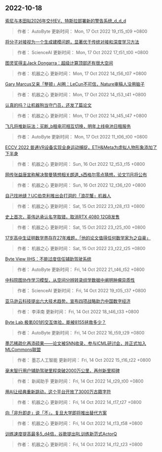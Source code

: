 
## 2022-10-18

 [索尼与本田拟2026年交付EV、特斯拉部署新的警告系统_d_d_d](https://www.jiqizhixin.com/articles/2022-10-17-6)

> 作者： AutoByte  更新时间： Mon, 17 Oct 2022 19_t15_t09 +0800

 [将分子对接视为一个生成建模问题，显著优于传统对接和深度学习方法](https://www.jiqizhixin.com/articles/2022-10-17-5)

> 作者： ScienceAI  更新时间： Mon, 17 Oct 2022 17_t51_t00 +0800

 [图灵奖得主Jack Dongarra：超级计算顶部还有很大空间](https://www.jiqizhixin.com/articles/2022-10-17-4)

> 作者： 机器之心  更新时间： Mon, 17 Oct 2022 14_t56_t07 +0800

 [Gary Marcus又来「整顿」AI圈：LeCun不可信，Nature审稿人没用脑子](https://www.jiqizhixin.com/articles/2022-10-17-3)

> 作者： 机器之心  更新时间： Mon, 17 Oct 2022 14_t53_t41 +0800

 [认真的吗？让机器狗当守门员，还发了篇论文](https://www.jiqizhixin.com/articles/2022-10-17-2)

> 作者： 机器之心  更新时间： Mon, 17 Oct 2022 14_t45_t47 +0800

 [飞凡将推新玩法：买断_b租电可相互切换，明年上线电池日租服务](https://www.jiqizhixin.com/articles/2022-10-17)

> 作者： AutoByte  更新时间： Mon, 17 Oct 2022 11_t06_t00 +0800

 [ECCV 2022   普通VR设备实现全身运动捕捉，ETH&Meta为虚拟人物形象添加了下半身](https://www.jiqizhixin.com/articles/2022-10-16-2)

> 作者： 机器之心  更新时间： Sun, 16 Oct 2022 12_t53_t15 +0800

 [网传张益唐宣称解决黎曼猜想相关朗道_s西格尔零点猜想，论文11月将公布](https://www.jiqizhixin.com/articles/2022-10-16)

> 作者： 机器之心  更新时间： Sun, 16 Oct 2022 12_t36_t20 +0800

 [自己找地缝？UC伯克利推出会打洞的「浪花蟹」机器人](https://www.jiqizhixin.com/articles/2022-10-15-3)

> 作者： 机器之心  更新时间： Sat, 15 Oct 2022 23_t28_t13 +0800

 [史上首次，英伟达承认名字取错，取消RTX 4080 12GB发售](https://www.jiqizhixin.com/articles/2022-10-15-2)

> 作者： 机器之心  更新时间： Sat, 15 Oct 2022 23_t25_t00 +0800

 [17岁高中生证明数学界存在27年难题，「他的论文值得任何数学家为之自豪」](https://www.jiqizhixin.com/articles/2022-10-15)

> 作者： 机器之心  更新时间： Sat, 15 Oct 2022 23_t22_t25 +0800

 [Byte View   IIHS：不能过度信任辅助驾驶系统](https://www.jiqizhixin.com/articles/2022-10-14-23)

> 作者： AutoByte  更新时间： Fri, 14 Oct 2022 21_t46_t52 +0800

 [中科院图协作学习模型，从空间分辨转录组学数据中阐明肿瘤异质性](https://www.jiqizhixin.com/articles/2022-10-14-15)

> 作者： ScienceAI  更新时间： Fri, 14 Oct 2022 19_t05_t37 +0800

 [亚马逊云科技提出六大技术趋势，宣布四项战略助力中国数字经济](https://www.jiqizhixin.com/articles/2022-10-14-13)

> 作者： 李泽南  更新时间： Fri, 14 Oct 2022 18_t46_t33 +0800

 [Byte Lab   极氪001的交互体验，能被8155拯救多少？](https://www.jiqizhixin.com/articles/2022-10-14-6)

> 作者： AutoByte  更新时间： Fri, 14 Oct 2022 16_t59_t29 +0800

 [墨芯稀疏化再添硕果——论文被SNN收录，参与ICML研讨会，并正式加入MLCommons联盟](https://www.jiqizhixin.com/articles/2022-10-09-3)

> 作者： 墨芯人工智能  更新时间： Fri, 14 Oct 2022 15_t16_t22 +0800

 [毫末智行用户辅助驾驶里程突破2000万公里，再创新里程碑](https://www.jiqizhixin.com/articles/2022-10-14-5)

> 作者： 新闻助手  更新时间： Fri, 14 Oct 2022 14_t29_t00 +0800

 [用AI让经典重新跳动，这个平台开放了3000万古籍字符](https://www.jiqizhixin.com/articles/2022-10-14-4)

> 作者： 机器之心  更新时间： Fri, 14 Oct 2022 14_t17_t27 +0800

 [向「非升即走」说「不」，复旦大学即将推出替代方案](https://www.jiqizhixin.com/articles/2022-10-14-3)

> 作者： 机器之心  更新时间： Fri, 14 Oct 2022 14_t13_t58 +0800

 [训练速度提高最多5_d4倍，谷歌提出RL训练新范式ActorQ](https://www.jiqizhixin.com/articles/2022-10-14-2)

> 作者： 机器之心  更新时间： Fri, 14 Oct 2022 14_t12_t23 +0800
